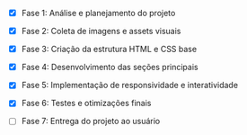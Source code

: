 - [x] Fase 1: Análise e planejamento do projeto
- [x] Fase 2: Coleta de imagens e assets visuais
- [x] Fase 3: Criação da estrutura HTML e CSS base
- [x] Fase 4: Desenvolvimento das seções principais
- [x] Fase 5: Implementação de responsividade e interatividade
- [x] Fase 6: Testes e otimizações finais
- [ ] Fase 7: Entrega do projeto ao usuário

